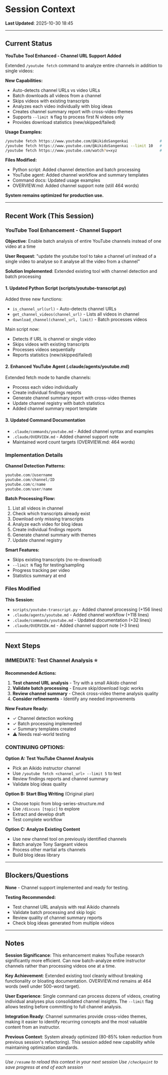# Session Context

**Last Updated**: 2025-10-30 18:45

---

## Current Status

**YouTube Tool Enhanced - Channel URL Support Added**

Extended `/youtube fetch` command to analyze entire channels in addition to single videos:

**New Capabilities:**
- Auto-detects channel URLs vs video URLs
- Batch downloads all videos from a channel
- Skips videos with existing transcripts
- Analyzes each video individually with blog ideas
- Creates channel summary report with cross-video themes
- Supports `--limit N` flag to process first N videos only
- Provides download statistics (new/skipped/failed)

**Usage Examples:**
```bash
/youtube fetch https://www.youtube.com/@AikidoSangenkai              # Full channel
/youtube fetch https://www.youtube.com/@AikidoSangenkai --limit 10   # First 10
/youtube fetch https://www.youtube.com/watch?v=xyz                   # Single video
```

**Files Modified:**
- Python script: Added channel detection and batch processing
- YouTube agent: Added channel workflow and summary templates
- Command docs: Updated usage examples
- OVERVIEW.md: Added channel support note (still 464 words)

**System remains optimized for production use.**

---

## Recent Work (This Session)

### YouTube Tool Enhancement - Channel Support

**Objective**: Enable batch analysis of entire YouTube channels instead of one video at a time

**User Request**: "update the youtube tool to take a channel url instead of a single video to analyse so it analyse all the video from a channel"

**Solution Implemented**: Extended existing tool with channel detection and batch processing

#### 1. Updated Python Script (scripts/youtube-transcript.py)
Added three new functions:
- `is_channel_url(url)` - Auto-detects channel URLs
- `get_channel_videos(channel_url)` - Lists all videos in channel
- `download_channel(channel_url, limit)` - Batch processes videos

Main script now:
- Detects if URL is channel or single video
- Skips videos with existing transcripts
- Processes videos sequentially
- Reports statistics (new/skipped/failed)

#### 2. Enhanced YouTube Agent (.claude/agents/youtube.md)
Extended fetch mode to handle channels:
- Process each video individually
- Create individual findings reports
- Generate channel summary report with cross-video themes
- Update channel registry with batch statistics
- Added channel summary report template

#### 3. Updated Command Documentation
- `.claude/commands/youtube.md` - Added channel syntax and examples
- `.claude/OVERVIEW.md` - Added channel support note
- Maintained word count targets (OVERVIEW.md: 464 words)

### Implementation Details

**Channel Detection Patterns:**
```python
youtube.com/@username
youtube.com/channel/ID
youtube.com/c/name
youtube.com/user/name
```

**Batch Processing Flow:**
1. List all videos in channel
2. Check which transcripts already exist
3. Download only missing transcripts
4. Analyze each video for blog ideas
5. Create individual findings reports
6. Generate channel summary with themes
7. Update channel registry

**Smart Features:**
- Skips existing transcripts (no re-download)
- `--limit N` flag for testing/sampling
- Progress tracking per video
- Statistics summary at end

### Files Modified

**This Session:**
- `scripts/youtube-transcript.py` - Added channel processing (+156 lines)
- `.claude/agents/youtube.md` - Added channel workflow (+118 lines)
- `.claude/commands/youtube.md` - Updated documentation (+32 lines)
- `.claude/OVERVIEW.md` - Added channel support note (+3 lines)

---

## Next Steps

### IMMEDIATE: Test Channel Analysis ⭐

**Recommended Actions:**
1. **Test channel URL analysis** - Try with a small Aikido channel
2. **Validate batch processing** - Ensure skip/download logic works
3. **Review channel summary** - Check cross-video theme analysis quality
4. **Consider refinements** - Identify any needed improvements

**New Feature Ready:**
- ✓ Channel detection working
- ✓ Batch processing implemented
- ✓ Summary templates created
- ⚠ Needs real-world testing

### CONTINUING OPTIONS:

**Option A: Test YouTube Channel Analysis**
- Pick an Aikido instructor channel
- Use `/youtube fetch <channel_url> --limit 5` to test
- Review findings reports and channel summary
- Validate blog ideas quality

**Option B: Start Blog Writing** (Original plan)
- Choose topic from blog-series-structure.md
- Use `/discuss [topic]` to explore
- Extract and develop draft
- Test complete workflow

**Option C: Analyze Existing Content**
- Use new channel tool on previously identified channels
- Batch analyze Tony Sargeant videos
- Process other martial arts channels
- Build blog ideas library

---

## Blockers/Questions

**None** - Channel support implemented and ready for testing.

**Testing Recommended:**
- Test channel URL analysis with real Aikido channels
- Validate batch processing and skip logic
- Review quality of channel summary reports
- Check blog ideas generated from multiple videos

---

## Notes

**Session Significance**: This enhancement makes YouTube research significantly more efficient. Can now batch-analyze entire instructor channels rather than processing videos one at a time.

**Key Achievement**: Extended existing tool cleanly without breaking functionality or bloating documentation. OVERVIEW.md remains at 464 words (well under 500-word target).

**User Experience**: Single command can process dozens of videos, creating individual analyses plus consolidated channel insights. The `--limit` flag allows testing before committing to full channel analysis.

**Integration Ready**: Channel summaries provide cross-video themes, making it easier to identify recurring concepts and the most valuable content from an instructor.

**Previous Context**: System already optimized (80-85% token reduction from previous session's refactoring). This session added new capability while maintaining optimization standards.

---

*Use `/resume` to reload this context in your next session*
*Use `/checkpoint` to save progress at end of each session*
